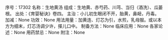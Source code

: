 序号：17302
名称：生地黄汤
组成：生地黄、赤芍药、川芎、当归（酒洗）、瓜蒌根。
出处：《育婴秘诀》卷四。
主治：小儿初生眼闭不开，胎黄，鼻衄，丹毒。
加减：None
功效：None
用法用量：加黄连、灯芯为引，水煎，乳母服。或以本方为细末，灯芯汤调少许，搽儿口中。
制备方法：None
临床应用：None
各家论述：None
用药禁忌：None
附注：None
